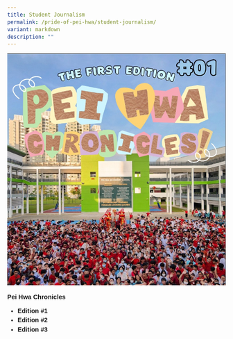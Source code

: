 ```yaml
---
title: Student Journalism
permalink: /pride-of-pei-hwa/student-journalism/
variant: markdown
description: ""
---
```

![](/images/Pride%20of%20Pei%20Hwa/PHSS_Chronicles.jpg)

<p style="font-size:14.5px; line-height:1.5;font-family:sans-serif;"><strong style="font-size:14.5px; line-height:1.5;font-family:sans-serif;">Pei Hwa Chronicles </strong></p>

<ul style="margin-top:-5px">
	<li style="font-size:14.5px; line-height:1.5; font-family:sans-serif;"><a href="" style="font-size:14.5px; line-height:1.5;font-family:sans-serif;font-weight:bold;text-decoration: none;">Edition #1</a></li>
	<li style="font-size:14.5px; line-height:1.5; font-family:sans-serif;"><a href="" style="font-size:14.5px; line-height:1.5;font-family:sans-serif;font-weight:bold;text-decoration: none;">Edition #2</a></li>
		<li style="font-size:14.5px; line-height:1.5; font-family:sans-serif;"><a href="" style="font-size:14.5px; line-height:1.5;font-family:sans-serif;font-weight:bold;text-decoration: none;">Edition #3</a></li>
	</ul>